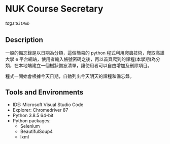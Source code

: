 NUK Course Secretary
===
###### tags:`GitHub`

## Description
一般的備忘錄是以日期為分類，這個簡易的 python 程式利用爬蟲技術，爬取高雄大學 e 平台網站，使用者輸入帳號密碼之後，再以首頁爬到的課程(本學期)為分類，在本地端建立一個樹狀備忘清單，讓使用者可以自由增加及刪除項目。

程式一開始會根據今天日期，自動列出今天明天的課程和備忘錄。

## Tools and Environments
* IDE: Microsoft Visual Studio Code
* Explorer: Chromedriver 87
* Python 3.8.5 64-bit
* Python packages:
    *  Selenium
    *  BeautifulSoup4
    *  lxml
